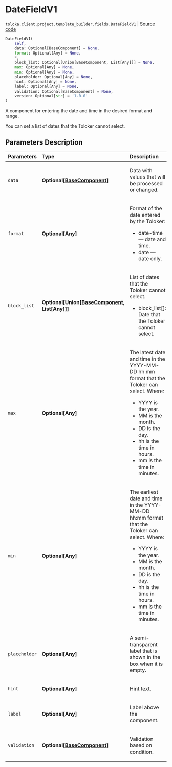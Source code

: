 # DateFieldV1
`toloka.client.project.template_builder.fields.DateFieldV1` | [Source code](https://github.com/Toloka/toloka-kit/blob/v1.1.3/src/client/project/template_builder/fields.py#L174)

```python
DateFieldV1(
    self,
    data: Optional[BaseComponent] = None,
    format: Optional[Any] = None,
    *,
    block_list: Optional[Union[BaseComponent, List[Any]]] = None,
    max: Optional[Any] = None,
    min: Optional[Any] = None,
    placeholder: Optional[Any] = None,
    hint: Optional[Any] = None,
    label: Optional[Any] = None,
    validation: Optional[BaseComponent] = None,
    version: Optional[str] = '1.0.0'
)
```

A component for entering the date and time in the desired format and range.


You can set a list of dates that the Toloker cannot select.

## Parameters Description

| Parameters | Type | Description |
| :----------| :----| :-----------|
`data`|**Optional\[[BaseComponent](toloka.client.project.template_builder.base.BaseComponent.md)\]**|<p>Data with values that will be processed or changed.</p>
`format`|**Optional\[Any\]**|<p>Format of the date entered by the Toloker:</p> <ul> <li>date-time — date and time.</li> <li>date — date only.</li> </ul>
`block_list`|**Optional\[Union\[[BaseComponent](toloka.client.project.template_builder.base.BaseComponent.md), List\[Any\]\]\]**|<p>List of dates that the Toloker cannot select.</p> <ul> <li>block_list[]: Date that the Toloker cannot select.</li> </ul>
`max`|**Optional\[Any\]**|<p>The latest date and time in the YYYY-MM-DD hh:mm format that the Toloker can select. Where:</p> <ul> <li>YYYY is the year.</li> <li>MM is the month.</li> <li>DD is the day.</li> <li>hh is the time in hours.</li> <li>mm is the time in minutes.</li> </ul>
`min`|**Optional\[Any\]**|<p>The earliest date and time in the YYYY-MM-DD hh:mm format that the Toloker can select. Where:</p> <ul> <li>YYYY is the year.</li> <li>MM is the month.</li> <li>DD is the day.</li> <li>hh is the time in hours.</li> <li>mm is the time in minutes.</li> </ul>
`placeholder`|**Optional\[Any\]**|<p>A semi-transparent label that is shown in the box when it is empty.</p>
`hint`|**Optional\[Any\]**|<p>Hint text.</p>
`label`|**Optional\[Any\]**|<p>Label above the component.</p>
`validation`|**Optional\[[BaseComponent](toloka.client.project.template_builder.base.BaseComponent.md)\]**|<p>Validation based on condition.</p>
